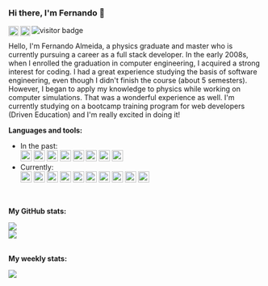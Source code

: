 ### Hi there, I'm Fernando 👋

<a href="https://www.linkedin.com/in/fernandoalmeida1990/">
  <img align="left" alt="Fernando's LinkedIN" height="20px" src="https://img.shields.io/badge/LinkedIn-0077B5?style=for-the-badge&logo=linkedin&logoColor=white" />
  <img align="left" alt="Fernando's gmail" height="20px" src="https://img.shields.io/badge/Gmail-D14836?style=for-the-badge&logo=gmail&logoColor=white" />
</a>
<img src="https://visitor-badge.glitch.me/badge?page_id=FernandoAlmeida2.FernandoAlmeida2&left_color=green&right_color=orange" alt="visitor badge"/>


Hello, I'm Fernando Almeida, a physics graduate and master who is currently pursuing a career as a full stack developer.  In the early 2008s, when I enrolled the graduation in computer engineering, I acquired a strong interest for coding. I had a great experience studying the basis of software engineering, even though I didn't finish the course (about 5 semesters). However, I began to apply my knowledge to physics while working on computer simulations. That was a wonderful experience as well. I'm currently studying on a bootcamp training program for web developers (Driven Education) and I'm really excited in doing it!


**Languages and tools:**
- In the past:
  <div>
     <img src="https://img.shields.io/badge/C-00599C?style=for-the-badge&logo=c&logoColor=white" height="22px"/>
     <img src="https://img.shields.io/badge/LaTeX-47A141?style=for-the-badge&logo=LaTeX&logoColor=white" height="22px" />
     <img src="https://img.shields.io/badge/Python-FFD43B?style=for-the-badge&logo=python&logoColor=blue" height="22px" />
     <img src="https://img.shields.io/badge/Numpy-777BB4?style=for-the-badge&logo=numpy&logoColor=white" height="22px" />
     <img src="https://img.shields.io/badge/Pandas-2C2D72?style=for-the-badge&logo=pandas&logoColor=white" height="22px" />
     <img src="https://img.shields.io/badge/scikit_learn-F7931E?style=for-the-badge&logo=scikit-learn&logoColor=white" height="22px" />
     <img src="https://img.shields.io/badge/MySQL-005C84?style=for-the-badge&logo=mysql&logoColor=white" height="22px" />
     <img src="https://img.shields.io/badge/Linux-FCC624?style=for-the-badge&logo=linux&logoColor=black" height="22px" />
  </div>
- Currently:
  <div>
     <img src="https://img.shields.io/badge/JavaScript-323330?style=for-the-badge&logo=javascript&logoColor=F7DF1E" height="22px" />
     <img src="https://img.shields.io/badge/HTML5-E34F26?style=for-the-badge&logo=html5&logoColor=white" height="22px" />
     <img src="https://img.shields.io/badge/CSS3-1572B6?style=for-the-badge&logo=css3&logoColor=white" height="22px" />
     <img src="https://img.shields.io/badge/React-20232A?style=for-the-badge&logo=react&logoColor=61DAFB" height="22px" />
     <img src="https://img.shields.io/badge/reveal.js-F2E142?style=for-the-badge&logo=reveal.js&logoColor=000" height="22px" />
     <img src="https://img.shields.io/badge/VSCode-0078D4?style=for-the-badge&logo=visual%20studio%20code&logoColor=white" height="22px" />
     <img src="https://img.shields.io/badge/GIT-E44C30?style=for-the-badge&logo=git&logoColor=white" height="22px" />
     <img src="https://img.shields.io/badge/Node.js-339933?style=for-the-badge&logo=nodedotjs&logoColor=white" height="22px" />
     <img src="https://img.shields.io/badge/MongoDB-4EA94B?style=for-the-badge&logo=mongodb&logoColor=white" height="22px" />
     <img src="https://img.shields.io/badge/PostgreSQL-316192?style=for-the-badge&logo=postgresql&logoColor=white" height="22px" />
  </div>

<br/>

**My GitHub stats:**

<a href="https://github.com/anuraghazra/github-readme-stats">
  <img src="https://github-readme-stats.vercel.app/api?username=FernandoAlmeida2&count_private=true&show_icons=true&theme=flag-india"/>
</a>

<br/>

<a href="https://github.com/anuraghazra/github-readme-stats">
  <img src="https://github-readme-stats.vercel.app/api/top-langs/?username=FernandoAlmeida2&layout=compact&theme=flag-india" />
</a>

<br/>
<br/>

**My weekly stats:**

<a href="https://github.com/anuraghazra/github-readme-stats">
  <img src="https://github-readme-stats.vercel.app/api/wakatime?username=Fernando_Almeida&v=2&theme=flag-india" />
</a>

<!--
**FernandoAlmeida2/FernandoAlmeida2** is a ✨ _special_ ✨ repository because its `README.md` (this file) appears on your GitHub profile.

Here are some ideas to get you started:
- 🔭 I’m currently working on **HTML**, **CSS** and **JavaScript** languages.
- 🌱 I’m currently learning **React**

- 🔭 I’m currently working on ...
- 🌱 I’m currently learning ...
- 👯 I’m looking to collaborate on ...
- 🤔 I’m looking for help with ...
- 💬 Ask me about ...
- 📫 How to reach me: ...
- 😄 Pronouns: ...
- ⚡ Fun fact: ...
-->

